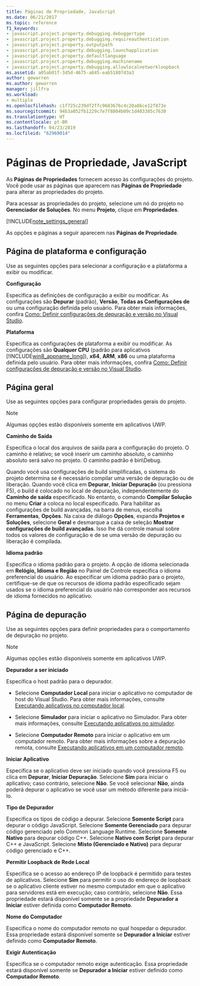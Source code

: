 ```yaml
---
title: Páginas de Propriedade, JavaScript
ms.date: 06/21/2017
ms.topic: reference
f1_keywords:
- javascript.project.property.debugging.debuggertype
- javascript.project.property.debugging.requireauthentication
- javascript.project.property.outputpath
- javascript.project.property.debugging.launchapplication
- javascript.project.property.defaultlanguage
- javascript.project.property.debugging.machinename
- javascript.project.property.debugging.allowlocalnetworkloopback
ms.assetid: a05ab01f-3d5d-4675-a845-eab51807d3a3
author: gewarren
ms.author: gewarren
manager: jillfra
ms.workload:
- multiple
ms.openlocfilehash: c1f725c239df2ffc9683676c4c20a86ce12f873e
ms.sourcegitcommit: 94b3a052fb1229c7e7f8804b09c1d403385c7630
ms.translationtype: HT
ms.contentlocale: pt-BR
ms.lasthandoff: 04/23/2019
ms.locfileid: "62969014"
---
```

# <a name="property-pages-javascript"></a>Páginas de Propriedade, JavaScript
As **Páginas de Propriedades** fornecem acesso às configurações do projeto. Você pode usar as páginas que aparecem nas **Páginas de Propriedade** para alterar as propriedades do projeto.

Para acessar as propriedades do projeto, selecione um nó do projeto no **Gerenciador de Soluções**. No menu **Projeto**, clique em **Propriedades**.

[!INCLUDE[note_settings_general](../../data-tools/includes/note_settings_general_md.md)]

As opções e páginas a seguir aparecem nas **Páginas de Propriedade**.

## <a name="configuration-and-platform-page"></a>Página de plataforma e configuração
 Use as seguintes opções para selecionar a configuração e a plataforma a exibir ou modificar.

 **Configuração**

 Especifica as definições de configuração a exibir ou modificar. As configurações são **Depurar** (padrão), **Versão**, **Todas as Configurações de** ou uma configuração definida pelo usuário. Para obter mais informações, confira [Como: Definir configurações de depuração e versão no Visual Studio](../../debugger/how-to-set-debug-and-release-configurations.md).

 **Plataforma**

 Especifica as configurações de plataforma a exibir ou modificar. As configurações são **Qualquer CPU** (padrão para aplicativos [!INCLUDE[win8_appname_long](../../debugger/includes/win8_appname_long_md.md)]), **x64**, **ARM**, **x86** ou uma plataforma definida pelo usuário. Para obter mais informações, confira [Como: Definir configurações de depuração e versão no Visual Studio](../../debugger/how-to-set-debug-and-release-configurations.md).

## <a name="general-page"></a>Página geral
 Use as seguintes opções para configurar propriedades gerais do projeto.

> [!NOTE]
> Algumas opções estão disponíveis somente em aplicativos UWP.

 **Caminho de Saída**

 Especifica o local dos arquivos de saída para a configuração do projeto. O caminho é relativo; se você inserir um caminho absoluto, o caminho absoluto será salvo no projeto. O caminho padrão é bin\Debug.

 Quando você usa configurações de build simplificadas, o sistema do projeto determina se é necessário compilar uma versão de depuração ou de liberação. Quando você clica em **Depurar**, **Iniciar Depuração** (ou pressiona F5), o build é colocado no local de depuração, independentemente do **Caminho de saída** especificado. No entanto, o comando **Compilar Solução** no menu **Criar** a coloca no local especificado. Para habilitar as configurações de build avançadas, na barra de menus, escolha **Ferramentas**, **Opções**. Na caixa de diálogo **Opções**, expanda **Projetos e Soluções**, selecione **Geral** e desmarque a caixa de seleção **Mostrar configurações de build avançadas**. Isso lhe dá controle manual sobre todos os valores de configuração e de se uma versão de depuração ou liberação é compilada.

 **Idioma padrão**

 Especifica o idioma padrão para o projeto. A opção de idioma selecionada em **Relógio, Idioma e Região** no Painel de Controle especifica o idioma preferencial do usuário. Ao especificar um idioma padrão para o projeto, certifique-se de que os recursos de idioma padrão especificado sejam usados se o idioma preferencial do usuário não corresponder aos recursos de idioma fornecidos no aplicativo.

## <a name="debug-page"></a>Página de depuração
 Use as seguintes opções para definir propriedades para o comportamento de depuração no projeto.

> [!NOTE]
> Algumas opções estão disponíveis somente em aplicativos UWP.

 **Depurador a ser iniciado**

 Especifica o host padrão para o depurador.

- Selecione **Computador Local** para iniciar o aplicativo no computador de host do Visual Studio. Para obter mais informações, consulte [Executando aplicativos no computador local](../../debugger/start-a-debugging-session-for-a-store-app-in-visual-studio-vb-csharp-cpp-and-xaml.md).

- Selecione **Simulador** para iniciar o aplicativo no Simulador. Para obter mais informações, consulte [Executando aplicativos no simulador](../../debugger/run-windows-store-apps-in-the-simulator.md).

- Selecione **Computador Remoto** para iniciar o aplicativo em um computador remoto. Para obter mais informações sobre a depuração remota, consulte [Executando aplicativos em um computador remoto](../../debugger/run-windows-store-apps-on-a-remote-machine.md).

**Iniciar Aplicativo**

Especifica se o aplicativo deve ser iniciado quando você pressiona F5 ou clica em **Depurar**, **Iniciar Depuração**. Selecione **Sim** para iniciar o aplicativo; caso contrário, selecione **Não**. Se você selecionar **Não**, ainda poderá depurar o aplicativo se você usar um método diferente para iniciá-lo.

**Tipo de Depurador**

Especifica os tipos de código a depurar. Selecione **Somente Script** para depurar o código JavaScript. Selecione **Somente Gerenciado** para depurar código gerenciado pelo Common Language Runtime. Selecione **Somente Nativo** para depurar código C++. Selecione **Nativo com Script** para depurar C++ e JavaScript. Selecione **Misto (Gerenciado e Nativo)** para depurar código gerenciado e C++.

**Permitir Loopback de Rede Local**

Especifica se o acesso ao endereço IP de loopback é permitido para testes de aplicativos. Selecione **Sim** para permitir o uso do endereço de loopback se o aplicativo cliente estiver no mesmo computador em que o aplicativo para servidores está em execução; caso contrário, selecione **Não**. Essa propriedade estará disponível somente se a propriedade **Depurador a Iniciar** estiver definida como **Computador Remoto**.

**Nome do Computador**

Especifica o nome do computador remoto no qual hospedar o depurador. Essa propriedade estará disponível somente se **Depurador a Iniciar** estiver definido como **Computador Remoto**.

**Exigir Autenticação**

Especifica se o computador remoto exige autenticação. Essa propriedade estará disponível somente se **Depurador a Iniciar** estiver definido como **Computador Remoto**.

